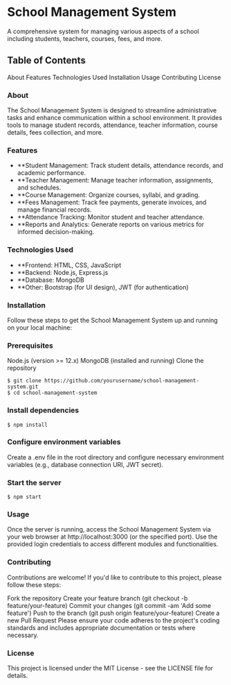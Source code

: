 # School Management System
A comprehensive system for managing various aspects of a school including students, teachers, courses, fees, and more.

## Table of Contents
About
Features
Technologies Used
Installation
Usage
Contributing
License
### About
The School Management System is designed to streamline administrative tasks and enhance communication within a school environment. It provides tools to manage student records, attendance, teacher information, course details, fees collection, and more.

### Features
- **Student Management: Track student details, attendance records, and academic performance.
- **Teacher Management: Manage teacher information, assignments, and schedules.
- **Course Management: Organize courses, syllabi, and grading.
- **Fees Management: Track fee payments, generate invoices, and manage financial records.
- **Attendance Tracking: Monitor student and teacher attendance.
- **Reports and Analytics: Generate reports on various metrics for informed decision-making.
### Technologies Used
- **Frontend: HTML, CSS, JavaScript
- **Backend: Node.js, Express.js
- **Database: MongoDB
- **Other: Bootstrap (for UI design), JWT (for authentication)
### Installation
Follow these steps to get the School Management System up and running on your local machine:

### Prerequisites
Node.js (version >= 12.x)
MongoDB (installed and running)
Clone the repository
```shell
$ git clone https://github.com/yourusername/school-management-system.git
$ cd school-management-system
```
### Install dependencies
```shell
$ npm install
```
### Configure environment variables
Create a .env file in the root directory and configure necessary environment variables (e.g., database connection URI, JWT secret).

### Start the server
```shell
$ npm start
```
### Usage
Once the server is running, access the School Management System via your web browser at http://localhost:3000 (or the specified port). Use the provided login credentials to access different modules and functionalities.

### Contributing
Contributions are welcome! If you'd like to contribute to this project, please follow these steps:

Fork the repository
Create your feature branch (git checkout -b feature/your-feature)
Commit your changes (git commit -am 'Add some feature')
Push to the branch (git push origin feature/your-feature)
Create a new Pull Request
Please ensure your code adheres to the project's coding standards and includes appropriate documentation or tests where necessary.

### License
This project is licensed under the MIT License - see the LICENSE file for details.